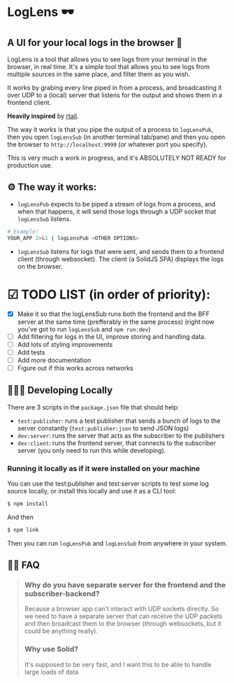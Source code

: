 # LogLens 🕶️
## A UI for your local logs in the browser 🐛
LogLens is a tool that allows you to see logs from your terminal in the browser, in real time. It's a simple tool that allows you to see logs from multiple sources in the same place, and filter them as you wish.

It works by grabing every line piped in from a process, and broadcasting it over UDP to a (local) server that listens for the output and shows them in a frontend client.
 
**Heavily inspired** by [rtail](https://github.com/kilianc/rtail).

The way it works is that you pipe the output of a process to `logLensPub`, then you open `logLensSub` (in another terminal tab/pane) and then you open the browser to `http://localhost:9999` (or whatever port you specify).

This is very much a work in progress, and it's ABSOLUTELY NOT READY for production use.

## ⚙️ The way it works:

 - `logLensPub` expects to be piped a stream of logs from a process, and when that happens, it will send those logs through a UDP socket that `logLensSub` listens.
  ```bash
 # Example:
  YOUR_APP 2>&1 | logLensPub <OTHER OPTIONS>
 ```
 - `logLensSub` listens for logs that were sent, and sends them to a frontend client (through websocket). The client (a SolidJS SPA) displays the logs on the browser.

# ☑ TODO LIST (in order of priority):
 - [x] Make it so that the logLensSub runs both the frontend and the BFF server at the same time (prefferably in the same process) (right now you've got to run `logLensSub` and `npm run:dev`)
 - [ ] Add filtering for logs in the UI, improve storing and handling data.
 - [ ] Add lots of styling improvements
 - [ ] Add tests
 - [ ] Add more documentation
 - [ ] Figure out if this works across networks

## 🧑🏻‍💻 Developing Locally

There are 3 scripts in the `package.json` file that should help:
 - `test:publisher`: runs a test publisher that sends a bunch of logs to the server constantly (`test:publisher:json` to send JSON logs)
  - `dev:server`: runs the server that acts as the subscriber to the publishers
  - `dev:client`: runs the frontend server, that connects to the subscriber server (you only need to run this while developing).
  
### Running it locally as if it were installed on your machine
You can use the test:publisher and test:server scripts to test some log source locally, or install this locally and use it as a CLI tool:

```bash
$ npm install
```
And then

```bash
$ npm link
```

Then you can run `logLensPub` and `logLensSub` from anywhere in your system.

## 🙋🏻 FAQ

  
>### Why do you have separate server for the frontend and the subscriber-backend?
> Because a browser app can't interact with UDP sockets directly. So we need to have a separate server that can receive the UDP packets and then broadcast them to the browser (through websockets, but it could be anything really).
>### Why use Solid?
> It's supposed to be very fast, and I want this to be able to handle large loads of data
